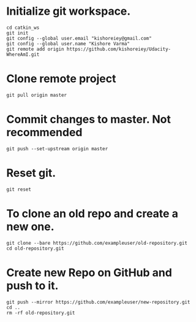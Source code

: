 # Initialize git workspace.
```
cd catkin_ws
git init
git config --global user.email "kishoreiey@gmail.com"
git config --global user.name "Kishore Varma"
git remote add origin https://github.com/kishoreiey/Udacity-WhereAmI.git
```

# Clone remote project
```
git pull origin master
```

# Commit changes to master. Not recommended
```
git push --set-upstream origin master
```

# Reset git.
```
git reset
```

# To clone an old repo and create a new one.
```
git clone --bare https://github.com/exampleuser/old-repository.git
cd old-repository.git
```
# Create new Repo on GitHub and push to it.
```
git push --mirror https://github.com/exampleuser/new-repository.git
cd ..
rm -rf old-repository.git
```
